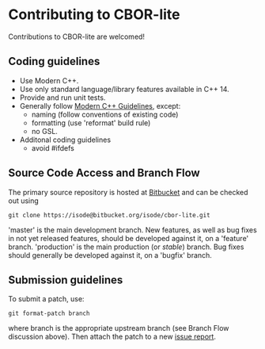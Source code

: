 Contributing to CBOR-lite
=========================

Contributions to CBOR-lite are welcomed!

Coding guidelines
-----------------

* Use Modern C++.
* Use only standard language/library features available in C++ 14.
* Provide and run unit tests.
* Generally follow [Modern C++ Guidelines](https://github.com/isocpp/CppCoreGuidelines/blob/master/CppCoreGuidelines.md), except:
  - naming (follow conventions of existing code)
  - formatting (use 'reformat' build rule)
  - no GSL.
* Additonal coding guidelines
  - avoid #ifdefs

Source Code Access and Branch Flow
----------------------------------

The primary source repository is hosted at
[Bitbucket](https://bitbucket.org/isode/cbor-lite/) and can be
checked out using

```
git clone https://isode@bitbucket.org/isode/cbor-lite.git
```

'master' is the main development branch. New features, as well as
bug fixes in not yet released features, should be developed against
it, on a 'feature' branch.  'production' is the main production (or
*stable*) branch. Bug fixes should generally be developed against
it, on a 'bugfix' branch.


Submission guidelines
---------------------

To submit a patch, use:

```
git format-patch branch
```

where branch is the appropriate upstream branch (see Branch Flow
discussion above). Then attach the patch to a new [issue
report](https://bitbucket.org/isode/cbor-lite/issues).

